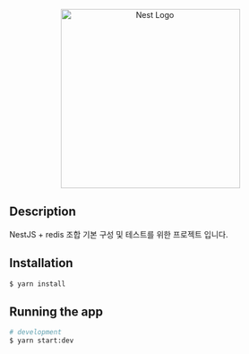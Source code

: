 <p align="center">
  <a href="http://nestjs.com/" target="blank"><img src="https://nestjs.com/img/logo_text.svg" width="320" alt="Nest Logo" /></a>
</p>

## Description

NestJS + redis 조합 기본 구성 및 테스트를 위한 프로젝트 입니다.

## Installation

```bash
$ yarn install
```

## Running the app

```bash
# development
$ yarn start:dev
```
